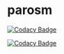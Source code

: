 # parosm

[![Codacy Badge](https://api.codacy.com/project/badge/Grade/004cf7caae79449893432b604c0e3ad5)](https://www.codacy.com/app/matthias.gilch.mg/parosm?utm_source=github.com&amp;utm_medium=referral&amp;utm_content=DaGuich/parosm&amp;utm_campaign=Badge_Grade)

[![Codacy Badge](https://api.codacy.com/project/badge/Coverage/004cf7caae79449893432b604c0e3ad5)](https://www.codacy.com/app/matthias.gilch.mg/parosm?utm_source=github.com&amp;utm_medium=referral&amp;utm_content=DaGuich/parosm&amp;utm_campaign=Badge_Coverage)
